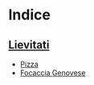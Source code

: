 # Indice

## [Lievitati](Lievitati)

- [Pizza](Lievitati/Pizza.md)
- [Focaccia Genovese](Lievitati/Focaccia-Genovese.md)